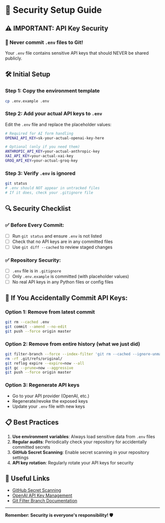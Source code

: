 # 🔐 Security Setup Guide

## ⚠️ **IMPORTANT: API Key Security**

### **🚨 Never commit `.env` files to Git!**

Your `.env` file contains sensitive API keys that should NEVER be shared publicly.

## 🛠️ **Initial Setup**

### **Step 1: Copy the environment template**
```bash
cp .env.example .env
```

### **Step 2: Add your actual API keys to `.env`**
Edit the `.env` file and replace the placeholder values:

```bash
# Required for AI form handling
OPENAI_API_KEY=sk-your-actual-openai-key-here

# Optional (only if you need them)
ANTHROPIC_API_KEY=your-actual-anthropic-key
XAI_API_KEY=your-actual-xai-key
GROQ_API_KEY=your-actual-groq-key
```

### **Step 3: Verify `.env` is ignored**
```bash
git status
# .env should NOT appear in untracked files
# If it does, check your .gitignore file
```

## 🔍 **Security Checklist**

### ✅ **Before Every Commit:**
- [ ] Run `git status` and ensure `.env` is not listed
- [ ] Check that no API keys are in any committed files
- [ ] Use `git diff --cached` to review staged changes

### ✅ **Repository Security:**
- [ ] `.env` file is in `.gitignore`
- [ ] Only `.env.example` is committed (with placeholder values)
- [ ] No real API keys in any Python files or config files

## 🚨 **If You Accidentally Commit API Keys:**

### **Option 1: Remove from latest commit**
```bash
git rm --cached .env
git commit --amend --no-edit
git push --force origin master
```

### **Option 2: Remove from entire history (what we just did)**
```bash
git filter-branch --force --index-filter 'git rm --cached --ignore-unmatch .env' --prune-empty --tag-name-filter cat -- --all
rm -rf .git/refs/original/
git reflog expire --expire=now --all
git gc --prune=now --aggressive
git push --force origin master
```

### **Option 3: Regenerate API keys**
- Go to your API provider (OpenAI, etc.)
- Regenerate/revoke the exposed keys
- Update your `.env` file with new keys

## 📋 **Best Practices**

1. **Use environment variables**: Always load sensitive data from `.env` files
2. **Regular audits**: Periodically check your repository for accidentally committed secrets
3. **GitHub Secret Scanning**: Enable secret scanning in your repository settings
4. **API key rotation**: Regularly rotate your API keys for security

## 🔗 **Useful Links**

- [GitHub Secret Scanning](https://docs.github.com/en/code-security/secret-scanning)
- [OpenAI API Key Management](https://platform.openai.com/account/api-keys)
- [Git Filter Branch Documentation](https://git-scm.com/docs/git-filter-branch)

---

**Remember: Security is everyone's responsibility! 🛡️**